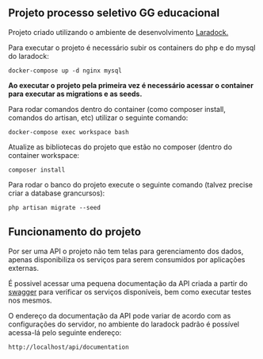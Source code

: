 ## Projeto processo seletivo GG educacional

Projeto criado utilizando o ambiente de desenvolvimento <a href="https://laradock.io" target="_blank">Laradock.</a>

Para executar o projeto é necessário subir os containers do php e do mysql do laradock:

```
docker-compose up -d nginx mysql
```
<strong>Ao executar o projeto pela primeira vez é necessário acessar o container para executar as migrations e as seeds.</strong>

Para rodar comandos dentro do container (como composer install, comandos do artisan, etc) utilizar o seguinte comando:

```
docker-compose exec workspace bash
```

Atualize as bibliotecas do projeto que estão no composer (dentro do container workspace:

```
composer install
```

Para rodar o banco do projeto execute o seguinte comando (talvez precise criar a database grancursos):

```
php artisan migrate --seed
```

## Funcionamento do projeto

Por ser uma API o projeto não tem telas para gerenciamento dos dados, apenas disponibiliza os serviços para serem consumidos por aplicações externas.

É possivel acessar uma pequena documentação da API criada a partir do <a href="https://swagger.io/" target="_blank">swagger</a> para verificar os serviços disponíveis, bem como executar testes nos mesmos.

O endereço da documentação da API pode variar de acordo com as configurações do servidor, no ambiente do laradock padrão é possível acessa-lá pelo seguinte endereço:

```
http://localhost/api/documentation
```

